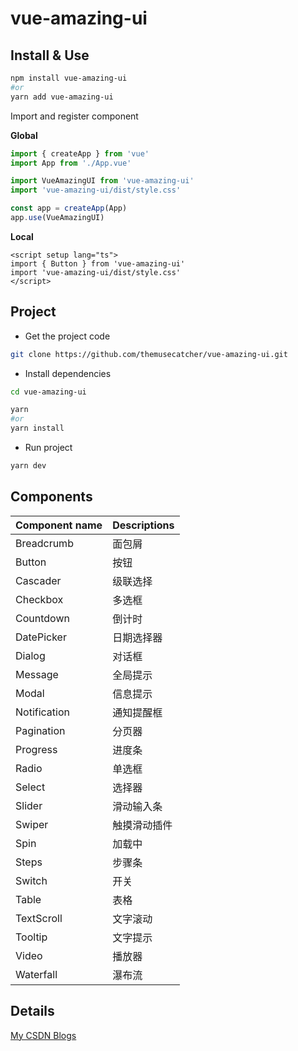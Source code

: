 # vue-amazing-ui

## Install & Use

```sh
npm install vue-amazing-ui
#or
yarn add vue-amazing-ui
```

Import and register component

**Global**

```ts
import { createApp } from 'vue'
import App from './App.vue'

import VueAmazingUI from 'vue-amazing-ui'
import 'vue-amazing-ui/dist/style.css'

const app = createApp(App)
app.use(VueAmazingUI)
```

**Local**

```vue
<script setup lang="ts">
import { Button } from 'vue-amazing-ui'
import 'vue-amazing-ui/dist/style.css'
</script>
```

## Project

- Get the project code

```sh
git clone https://github.com/themusecatcher/vue-amazing-ui.git
```

- Install dependencies

```sh
cd vue-amazing-ui

yarn
#or
yarn install
```

- Run project

```sh
yarn dev
```

## Components

| Component name | Descriptions |
| :--- | :--- |
Breadcrumb | 面包屑
Button | 按钮
Cascader | 级联选择
Checkbox | 多选框
Countdown | 倒计时
DatePicker | 日期选择器
Dialog | 对话框
Message | 全局提示
Modal | 信息提示
Notification | 通知提醒框
Pagination | 分页器
Progress | 进度条
Radio | 单选框
Select | 选择器
Slider | 滑动输入条
Swiper | 触摸滑动插件  
Spin | 加载中
Steps | 步骤条
Switch | 开关
Table | 表格
TextScroll | 文字滚动
Tooltip | 文字提示
Video | 播放器
Waterfall | 瀑布流

## Details

[My CSDN Blogs](https://blog.csdn.net/Dandrose)